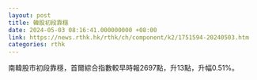 ```yaml
---
layout: post
title: 韓股初段靠穩
date: 2024-05-03 08:16:41.000000000 +08:00
link: https://news.rthk.hk/rthk/ch/component/k2/1751594-20240503.htm
categories: rthk
---
```


南韓股市初段靠穩，首爾綜合指數較早時報2697點，升13點，升幅0.51%。
